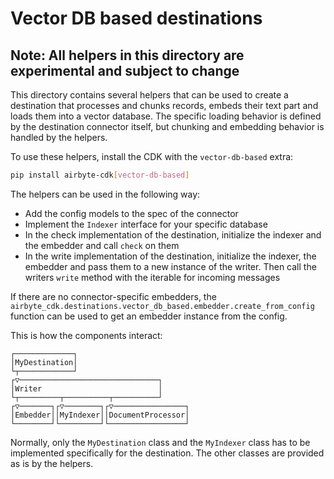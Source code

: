 # Vector DB based destinations

## Note: All helpers in this directory are experimental and subject to change

This directory contains several helpers that can be used to create a destination that processes and chunks records, embeds their text part and loads them into a vector database.
The specific loading behavior is defined by the destination connector itself, but chunking and embedding behavior is handled by the helpers.

To use these helpers, install the CDK with the `vector-db-based` extra:

```bash
pip install airbyte-cdk[vector-db-based]
```


The helpers can be used in the following way:
* Add the config models to the spec of the connector
* Implement the `Indexer` interface for your specific database
* In the check implementation of the destination, initialize the indexer and the embedder and call `check` on them
* In the write implementation of the destination, initialize the indexer, the embedder and pass them to a new instance of the writer. Then call the writers `write` method with the iterable for incoming messages

If there are no connector-specific embedders, the `airbyte_cdk.destinations.vector_db_based.embedder.create_from_config` function can be used to get an embedder instance from the config.

This is how the components interact:

```text
┌─────────────┐                        
│MyDestination│                        
└┬────────────┘                        
┌▽───────────────────────────────┐                
│Writer                          │                
└┬─────────┬──────────┬──────────┘                
┌▽───────┐┌▽────────┐┌▽────────────────┐
│Embedder││MyIndexer││DocumentProcessor│
└────────┘└─────────┘└─────────────────┘
```

Normally, only the `MyDestination` class and the `MyIndexer` class has to be implemented specifically for the destination. The other classes are provided as is by the helpers.